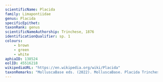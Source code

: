 ```yaml
---
scientificName: Placida
family: Limapontiidae
genus: Placida
specificEpithet: 
taxonRank: genus
scientificNameAuthorship: Trinchese, 1876
identificationQualifier: sp. 1
colours:
    - brown
    - green
    - white
aphiaID: 138524
eolID: 45516218
wikipediaURL: "https://en.wikipedia.org/wiki/Placida"
taxonRemarks: "MolluscaBase eds. (2022). MolluscaBase. Placida Trinchese, 1876. Accessed through: World Register of Marine Species at: https://www.marinespecies.org/aphia.php?p=taxdetails&id=138524 on 2022-02-24"
---
```

